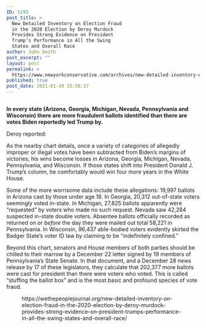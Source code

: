 ```yaml
---
ID: 5195
post_title: >
  New Detailed Inventory on Election Fraud
  in the 2020 Election by Deroy Murdock
  Provides Strong Evidence on President
  Trump’s Performance in All the Swing
  States and Overall Race
author: John Smith
post_excerpt: ""
layout: post
permalink: >
  https://www.newyorkconservative.com/archives/new-detailed-inventory-on-election-fraud-in-the-2020-election-by-deroy-murdock-provides-strong-evidence-on-president-trumps-performance-in-all-the-swing-states-and-overall-race/
published: true
post_date: 2021-01-10 15:56:37
---
```

<!-- wp:image {"id":5196,"sizeSlug":"large","linkDestination":"media"} -->
<figure class="wp-block-image size-large"><a href="https://www.newyorkconservative.com/wp-content/uploads/2021/01/failure-summary.jpg"><img src="https://www.newyorkconservative.com/wp-content/uploads/2021/01/failure-summary-1024x619.jpg" alt="" class="wp-image-5196"/></a></figure>
<!-- /wp:image -->

<!-- wp:paragraph -->
<p><strong>In every state (Arizona, Georgia, Michigan, Nevada, Pennsylvania and Wisconsin) there are more fraudulent ballots identified than there are votes Biden reportedly led Trump by.</strong></p>
<!-- /wp:paragraph -->

<!-- wp:paragraph -->
<p>Deroy reported:</p>
<!-- /wp:paragraph -->

<!-- wp:paragraph -->
<p>As the nearby chart details, once a variety of categories of allegedly improper or illegal votes have been subtracted from Biden’s margins of victories, his wins become losses in Arizona, Georgia, Michigan, Nevada, Pennsylvania, and Wisconsin. If those states shift into President Donald J. Trump’s column, he comfortably would win four more years in the White House.</p>
<!-- /wp:paragraph -->

<!-- wp:paragraph -->
<p>Some of the more worrisome data include these allegations: 19,997 ballots in Arizona cast by those under age 18. In Georgia, 20,312 out-of-state voters seemingly voted in-state. In Michigan, 27,825 ballots apparently were “requested” by voters who made no such request. Nevada saw 42,284 suspected in-state double voters. Absentee ballots officially recorded as returned on or&nbsp;<em>before</em>&nbsp;the day they were mailed out total 58,221 in Pennsylvania. In Wisconsin, 96,437 able-bodied voters evidently skirted the Badger State’s voter ID law by claiming to be “indefinitely confined.”</p>
<!-- /wp:paragraph -->

<!-- wp:paragraph -->
<p>Beyond this chart, senators and House members of both parties should be chilled to their marrow by a December 22 letter signed by 19 members of Pennsylvania’s State Senate. In that document, and a&nbsp;December 28 news release&nbsp;by 17 of these legislators, they calculate that 202,377 more ballots were cast for president than there were voters who voted. This is called “stuffing the ballot box” and is the most basic and profound species of vote fraud.</p>
<!-- /wp:paragraph -->

<!-- wp:embed {"url":"https://wethepeoplejournal.org/new-detailed-inventory-on-election-fraud-in-the-2020-election-by-deroy-murdock-provides-strong-evidence-on-president-trumps-performance-in-all-the-swing-states-and-overall-race/","type":"wp-embed","providerNameSlug":"wethepeoplejournal-org","className":""} -->
<figure class="wp-block-embed is-type-wp-embed is-provider-wethepeoplejournal-org wp-block-embed-wethepeoplejournal-org"><div class="wp-block-embed__wrapper">
https://wethepeoplejournal.org/new-detailed-inventory-on-election-fraud-in-the-2020-election-by-deroy-murdock-provides-strong-evidence-on-president-trumps-performance-in-all-the-swing-states-and-overall-race/
</div></figure>
<!-- /wp:embed -->